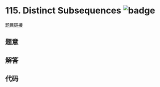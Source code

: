 # 115. Distinct Subsequences ![badge](https://img.shields.io/badge/-hard-red?style=flat-square)

[题目链接](https://leetcode.com/problems/distinct-subsequences)

## 题意

## 解答

## 代码

